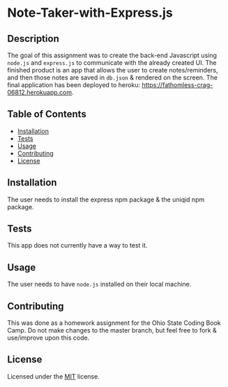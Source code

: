 # Note-Taker-with-Express.js

## Description
The goal of this assignment was to create the back-end Javascript using `node.js` and `express.js` to communicate with the already created UI. The finished product is an app that allows the user to create notes/reminders, and then those notes are saved in `db.json` & rendered on the screen. The final application has been deployed to heroku: https://fathomless-crag-06812.herokuapp.com. 

## Table of Contents
- [Installation](#installation)
- [Tests](#tests)
- [Usage](#usage)
- [Contributing](#contributing)
- [License](#license)

## Installation
The user needs to install the express npm package & the uniqid npm package. 

## Tests
This app does not currently have a way to test it.

## Usage 
The user needs to have `node.js` installed on their local machine. 

## Contributing 
This was done as a homework assignment for the Ohio State Coding Book Camp. Do not make changes to the master branch, but feel free to fork & use/improve upon this code.

## License 
Licensed under the [MIT](LICENSE.txt) license.